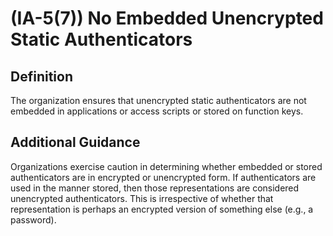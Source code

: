 
# (IA-5(7)) No Embedded Unencrypted Static Authenticators

## Definition

The organization ensures that unencrypted static authenticators are not embedded in applications or access scripts or stored on function keys.

## Additional Guidance

Organizations exercise caution in determining whether embedded or stored authenticators are in encrypted or unencrypted form. If authenticators are used in the manner stored, then those representations are considered unencrypted authenticators. This is irrespective of whether that representation is perhaps an encrypted version of something else (e.g., a password).
